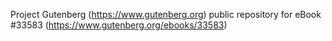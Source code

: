 Project Gutenberg (https://www.gutenberg.org) public repository for eBook #33583 (https://www.gutenberg.org/ebooks/33583)
